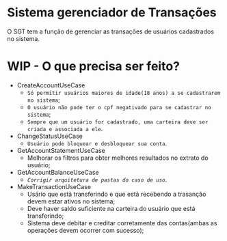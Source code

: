 # Sistema gerenciador de Transações

O SGT tem a função de gerenciar as transações de usuários cadastrados no sistema.

# WIP - O que precisa ser feito?

* CreateAccountUseCase
  * `Só permitir usuários maiores de idade(18 anos) a se cadastrarem no sistema`;
  * `O usuário não pode ter o cpf negativado para se cadastrar no sistema`;
  * `Sempre que um usuário for cadastrado, uma carteira deve ser criada e associada a ele`.
* ChangeStatusUseCase
  * `Usuário pode bloquear e desbloquear sua conta`. 
* GetAccountStatementUseCase
  * Melhorar os filtros para obter melhores resultados no extrato do usuário;
* GetAccountBalanceUseCase
  * _`Corrigir arquitetura de pastas do caso de uso`_.
* MakeTransactionUseCase
  * Usário que está transferindo e que está recebendo a trasanção devem estar ativos no sistema;
  * Deve haver saldo suficiente na carteira do usuário que está transferindo;
  * Sistema deve debitar e creditar corretamente das contas(ambas as operações devem ocorrer com sucesso);